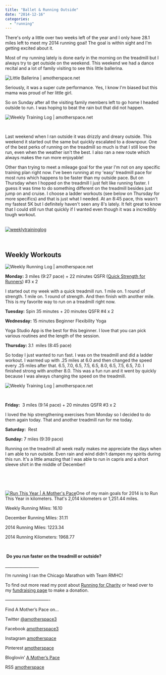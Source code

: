 ```yaml
---
title: "Ballet & Running Outside"
date: "2014-12-16"
categories: 
  - "running"
---
```


There's only a little over two weeks left of the year and I only have 28.1 miles left to meet my 2014 running goal! The goal is within sight and I'm getting excited about it.

Most of my running lately is done early in the morning on the treadmill but I always try to get outside on the weekend. This weekend we had a dance recital and a lot of family visiting to see this little ballerina.

![Little Ballerina | amotherspace.net](images/IMG_2066-e1418675007228-768x1024.jpg)

Seriously, it was a super cute performance. Yes, I know I'm biased but this mama was proud of her little girl.

So on Sunday after all the visiting family members left to go home I headed outside to run. I was hoping to beat the rain but that did not happen.

![Weekly Training Log | amotherspace.net](images/IMG_2073-1024x1024.jpg)

 

Last weekend when I ran outside it was drizzly and dreary outside. This weekend it started out the same but quickly escalated to a downpour. One of the best perks of running on the treadmill so much is that I still love the run, even when the weather isn't the best. I also ran a new route which always makes the run more enjoyable!

Other than trying to meet a mileage goal for the year I'm not on any specific training plan right now. I've been running at my 'easy' treadmill pace for most runs which happens to be faster than my outside pace. But on Thursday when I hopped on the treadmill I just felt like running faster. I guess it was time to do something different on the treadmill besides just jump on and cruise. I choose a ladder workouts (see below on Thursday for more specifics) and that is just what I needed. At an 8:45 pace, this wasn't my fastest 5K but I definitely haven't seen any 8's lately. It felt great to know that I could still run that quickly if I wanted even though it was a incredibly tough workout.

[  
![weeklytraininglog](images/weeklytraininglog.jpg)](http://amotherspace.net/wp-content/uploads/2014/03/weeklytraininglog.jpg)

 

## **Weekly Workouts**

![Weekly Running Log | amotherspace.net](images/DMDec14-300x124.png)

**Monday:** 3 miles (9:27 pace) + 22 minutes QSFR ([Quick Strength for Runners](http://amzn.to/1qmdVk5)) #3 x 2

I started out my week with a quick treadmill run. 1 mile on. 1 round of strength. 1 mile on. 1 round of strength. And then finish with another mile. This is my favorite way to run on a treadmill right now.

**Tuesday:** Spin 35 minutes + 20 minutes QSFR #4 x 2

**Wednesday:** 15 minutes Beginner Flexibility Yoga

Yoga Studio App is the best for this beginner. I love that you can pick various routines and the length of the session.

**Thursday:** 3.1  miles (8:45 pace)

So today I just wanted to run fast. I was on the treadmill and did a ladder workout. I warmed up with .25 miles at 6.0 and then changed the speed every .25 miles after that. 6.5, 7.0, 6.5, 7.5, 6.5, 8.0, 6.5, 7.5, 6.5, 7.0. I finished strong with another 8.0. This was a fun run and it went by quickly because I was always changing the speed on the treadmill.

![Weekly Training Log | amotherspace.net](images/IMG_2012-1024x1024.jpg)

 

**Friday:**  3 miles (9:14 pace) + 20 minutes QSFR #3 x 2

I loved the hip strengthening exercises from Monday so I decided to do them again today. That and another treadmill run for me today.

**Saturday:**  Rest

**Sunday:** 7 miles (9:39 pace)

Running on the treadmill all week really makes me appreciate the days when I am able to run outside. Even rain and wind didn't dampen my spirits during this run. It's a little amazing that I was able to run in capris and a short sleeve shirt in the middle of December!

 

 

[![Run This Year | A Mother's Pace](images/2014-Badge2_zps954d25232.jpg "Run This Year | A Mother's Pace")](http://runninghutch.com/runthisyear/)One of my main goals for 2014 is to Run This Year in kilometers. That's 2,014 kilometers or 1,251.44 miles.

Weekly Running Miles: 16.10

December Running Miles: 31.11

2014 Running Miles: 1223.34

2014 Running Kilometers: 1968.77

 

 **Do you run faster on the treadmill or outside?**

\_\_\_\_\_\_\_\_\_\_\_\_\_\_\_\_\_

I’m running I ran the Chicago Marathon with Team RMHC!

To find out more read my post about [Running for Charity](http://amotherspace.net/2014/06/the-chicago-marathon-running-for-charity/) or head over to my [fundraising page](http://www.kintera.org/faf/donorReg/donorPledge.asp?ievent=1097960&supId=399266070) to make a donation.

——————————-

Find A Mother’s Pace on…

Twitter [@amotherspace3](https://twitter.com/amotherspace3)

Facebook [amotherspace3](http://facebook.com/amotherspace3)

Instagram [amotherspace](http://instagram.com/amotherspace)

Pinterest [amotherspace](http://pinterest.com/amotherspace/)

Bloglovin’ [A Mother’s Pace](http://www.bloglovin.com/en/blog/6680087)

RSS [amotherspace](http://feeds.feedburner.com/amotherspace)
